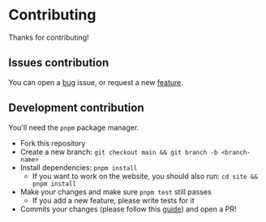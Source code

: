 # Contributing

Thanks for contributing!

## Issues contribution

You can open a [bug](https://github.com/QuiiBz/react-use-suspense/issues/new?assignees=&labels=bug&template=bug_report.md&title=) issue, or request a new [feature](https://github.com/QuiiBz/particule/issues/new?assignees=&labels=enhancement&template=feature_request.md&title=).

## Development contribution

You'll need the `pnpm` package manager.

- Fork this repository
- Create a new branch: `git checkout main && git branch -b <branch-name>`
- Install dependencies: `pnpm install`
  - If you want to work on the website, you should also run: `cd site && pnpm install`
- Make your changes and make sure `pnpm test` still passes
  - If you add a new feature, please write tests for it
- Commits your changes (please follow this [guide](https://dev.to/i5han3/git-commit-message-convention-that-you-can-follow-1709)) and open a PR!

